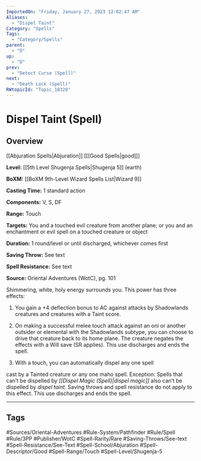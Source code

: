 ```yaml
---
ImportedOn: "Friday, January 27, 2023 12:02:47 AM"
Aliases:
  - "Dispel Taint"
Category: "Spells"
Tags:
  - "Category/Spells"
parent:
  - "D"
up:
  - "D"
prev:
  - "Detect Curse (Spell)"
next:
  - "Death Lock (Spell)"
RWtopicId: "Topic_18320"
---
```

# Dispel Taint (Spell)
## Overview
[[Abjuration Spells|Abjuration]] \[[[Good Spells|good]]]

**Level:** [[5th Level Shugenja Spells|Shugenja 5]] (earth)

**BoXM:** [[BoXM 9th-Level Wizard Spells List|Wizard 9]]

**Casting Time:** 1 standard action

**Components:** V, S, DF

**Range:** Touch

**Targets:** You and a touched evil creature from another plane; or you and an enchantment or evil spell on a touched creature or object

**Duration:** 1 round/level or until discharged, whichever comes first

**Saving Throw:** See text

**Spell Resistance:** See text

**Source:** Oriental Adventures (WotC), pg. 101

Shimmering, white, holy energy surrounds you. This power has three effects:

1. You gain a +4 deflection bonus to AC against attacks by Shadowlands creatures and creatures with a Taint score.

2. On making a successful melee touch attack against an oni or another outsider or elemental with the Shadowlands subtype, you can choose to drive that creature back to its home plane. The creature negates the effects with a Will save (SR applies). This use discharges and ends the spell.

3. With a touch, you can automatically dispel any one spell 

cast by a Tainted creature or any one maho spell. Exception: Spells that can’t be dispelled by *[[Dispel Magic (Spell)|dispel magic]]* also can’t be dispelled by *dispel taint*. Saving throws and spell resistance do not apply to this effect. This use discharges and ends the spell.


---
## Tags
#Sources/Oriental-Adventures #Rule-System/Pathfinder #Rule/Spell #Rule/3PP #Publisher/WotC #Spell-Rarity/Rare #Saving-Throws/See-text #Spell-Resistance/See-Text #Spell-School/Abjuration #Spell-Descriptor/Good #Spell-Range/Touch #Spell-Level/Shugenja-5

